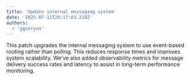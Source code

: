 ```yaml
---
title: 'Update internal messaging system'
date: '2025-07-11T20:17:03.210Z'
authors:
  - 'ggonryun'
---
```


This patch upgrades the internal messaging system to use event-based routing rather than polling. This reduces response times and improves system scalability. We've also added observability metrics for message delivery success rates and latency to assist in long-term performance monitoring.
